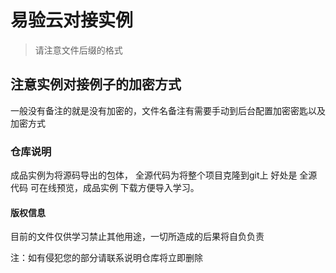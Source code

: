 # 易验云对接实例

> 请注意文件后缀的格式

## 注意实例对接例子的加密方式
一般没有备注的就是没有加密的，文件名备注有需要手动到后台配置加密密匙以及加密方式

### 仓库说明
成品实例为将源码导出的包体，
全源代码为将整个项目克隆到git上 
好处是 全源代码 可在线预览，成品实例 下载方便导入学习。 

#### 版权信息
目前的文件仅供学习禁止其他用途，一切所造成的后果将自负负责

注：如有侵犯您的部分请联系说明仓库将立即删除
